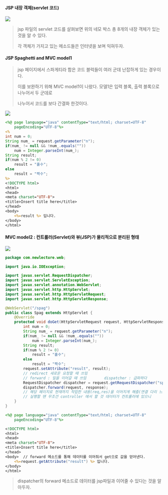 #### JSP 내장 객체(servlet 코드)

![](C:\Users\달려라\TIL\TIL\web\servlet&jsp\jsp-builtin.png)

> jsp 파일의 servlet 코드를 살펴보면 위의 네모 박스 총 8개의 내장 객체가 있는 것을 알 수 있다.
>
> 각 객체가 가지고 있는 메소드들은 인터넷을 보며 익혀두자.

#### JSP Spaghetti and MVC model1

> jsp 페이지에서 스파게티라 함은 코드 블럭들이 여러 군데 난잡하게 있는 경우이다.
>
> 이를 보완하기 위해 MVC model1이 나왔다. 모델1은 입력 블록, 출력 블록으로 나누어서 두 군데로
>
> 나누어서 코드를 보다 간결화 한것이다.

![](C:\Users\달려라\TIL\TIL\web\servlet&jsp\model1.png)

```jsp
<%@ page language="java" contentType="text/html; charset=UTF-8"
    pageEncoding="UTF-8"%>
<%
int num = 0; 
String num_ = request.getParameter("n");
if(num_ != null && !num_.equals(""))
	num = Integer.parseInt(num_);
String result;
if(num % 2 != 0)
	result = "홀수";
else
	result = "짝수";
%>
<!DOCTYPE html>
<html>
<head>
<meta charset="UTF-8">
<title>Insert title here</title>
</head>
<body>
	<%=result %> 입니다.
</body>
</html>
```

#### MVC model2 : 컨트롤러(Servlet)와 뷰(JSP)가 물리적으로 분리된 형태

![](C:\Users\달려라\TIL\TIL\web\servlet&jsp\model2-2.png)

```java
package com.newlecture.web;

import java.io.IOException;

import javax.servlet.RequestDispatcher;
import javax.servlet.ServletException;
import javax.servlet.annotation.WebServlet;
import javax.servlet.http.HttpServlet;
import javax.servlet.http.HttpServletRequest;
import javax.servlet.http.HttpServletResponse;

@WebServlet("/spag")
public class Spag extends HttpServlet {
	@Override
	protected void doGet(HttpServletRequest request, HttpServletResponse response) throws ServletException, IOException {
		int num = 0; 
		String num_ = request.getParameter("n");
		if(num_ != null && !num_.equals(""))
			num = Integer.parseInt(num_);
		String result;
		if(num % 2 != 0)
			result = "홀수";
		else
			result = "짝수";
		request.setAttribute("result", result);
		// redirect 새로운 요청할 때 쓰임
		// forward : 일을 이어갈 때 쓰임		dispatcher : 급파하다
		RequestDispatcher dispatcher = request.getRequestDispatcher("spag.jsp");
		dispatcher.forward(request, response); 
		// 해당 페이지로 현재까지 작업한 내용(req,res)을 이어지게 해줌(연결 다리 느낌?)
		// 실행할 땐 무조건 controller 에서 할 것 데이터가 컨트롤러에 있으니
	}
}
```

```jsp
<%@ page language="java" contentType="text/html; charset=UTF-8"
    pageEncoding="UTF-8"%>

<!DOCTYPE html>
<html>
<head>
<meta charset="UTF-8">
<title>Insert title here</title>
</head>
<body>	// forward 메소드를 통해 데이터를 이어줘서 get으로 값을 얻어낸다.
	<%=request.getAttribute("result") %> 입니다.
</body>
</html>
```

> dispatcher의 forward 메소드로 데이터를 jsp파일과 이어줄 수 있다는 것을 알아두자.